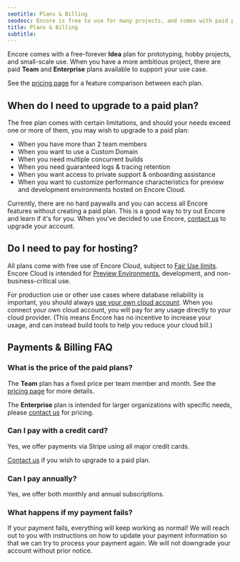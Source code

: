 ```yaml
---
seotitle: Plans & Billing
seodesc: Encore is free to use for many projects, and comes with paid plans for teams who want to move quickly. Learn more!
title: Plans & Billing
subtitle: 
---
```


Encore comes with a free-forever **Idea** plan for prototyping, hobby projects, and small-scale use.
When you have a more ambitious project, there are paid **Team** and **Enterprise** plans available to support your use case.

See the [pricing page](https://encore.dev/pricing) for a feature comparison between each plan.

## When do I need to upgrade to a paid plan?

The free plan comes with certain limitations, and should your needs exceed one or more of them, you may wish to upgrade to a paid plan:

- When you have more than 2 team members
- When you want to use a Custom Domain
- When you need multiple concurrent builds
- When you need guaranteed logs & tracing retention
- When you want access to private support & onboarding assistance
- When you want to customize performance characteristics for preview and development environments hosted on Encore Cloud.

Currently, there are no hard paywalls and you can access all Encore features without creating a paid plan.
This is a good way to try out Encore and learn if it's for you. When you've decided to use Encore,
[contact us](mailto:hello@encore.dev) to upgrade your account.

## Do I need to pay for hosting?

All plans come with free use of Encore Cloud, subject to [Fair Use limits](/docs/about/usage).
Encore Cloud is intended for [Preview Environments](/docs/deploy/preview-environments), development, and non-business-critical use.

For production use or other use cases where database reliability is important, you should always [use your own cloud account](/docs/deploy/own-cloud). When you connect your own cloud account, you will pay for any usage directly to your cloud provider.
(This means Encore has no incentive to increase your usage, and can instead build tools to help you reduce your cloud bill.)

## Payments & Billing FAQ

### What is the price of the paid plans?

The **Team** plan has a fixed price per team member and month. See the [pricing page](https://encore.dev/pricing) for more details.

The **Enterprise** plan is intended for larger organizations with specific needs, please [contact us](mailto:hello@encore.dev) for pricing.

### Can I pay with a credit card?

Yes, we offer payments via Stripe using all major credit cards.

[Contact us](mailto:hello@encore.dev) if you wish to upgrade to a paid plan.

### Can I pay annually?

Yes, we offer both monthly and annual subscriptions.

### What happens if my payment fails?

If your payment fails, everything will keep working as normal!
We will reach out to you with instructions on how to update your payment information so that we can try to process your payment again. We will not downgrade your account without prior notice.
